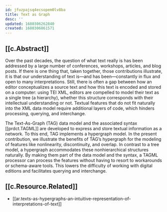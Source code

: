 ```yaml
---
id: jfuzpajsq4ecsopem0lv8ba
title: Text as Graph
desc: ''
updated: 1680306262840
created: 1680306061571
---
```


## [[c.Abstract]]

Over the past decades, the question of what text really is has been addressed by a large number of conferences, workshops, articles, and blog posts. If there is one thing that, taken together, those contributions illustrate, it is that our understanding of text is—and has been—constantly in flux and open to many interpretations. Still, there is often a gap between how an editor conceptualizes a source text and how this text is encoded and stored on a computer: using TEI XML, editors are compelled to model their text as a single tree (a hierarchy), whether this structure corresponds with their intellectual understanding or not. Textual features that do not fit naturally into the XML data model require additional layers of code, which hinders processing, querying, and interchange.

The Text-As-Graph (TAG) data model and the associated syntax [[prdct.TAGML]] are developed to express and store textual information as a network. To this end, TAG implements a hypergraph model. In the present contribution, we illustrate the benefits of TAG’s hypergraph for the modeling of features like nonlinearity, discontinuity, and overlap. In contrast to a tree model, a hypergraph accommodates these nonhierarchical structures naturally. By making them part of the data model and the syntax, a TAGML processor can process the features without having to resort to workarounds or schema-aware tools. This lowers the difficulty of working with digital editions and facilitates querying and interchange.

## [[c.Resource.Related]]

- [[ar.texts-as-hypergraphs-an-intuitive-representation-of-interpretations-of-text]]
